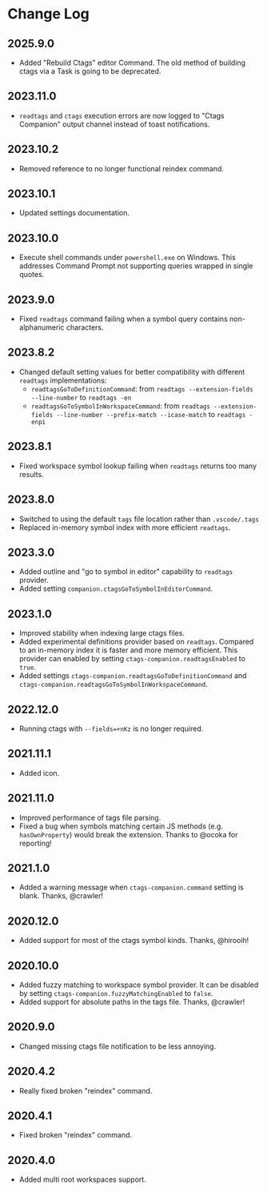 # Change Log

## 2025.9.0

- Added "Rebuild Ctags" editor Command. The old method of building ctags via a Task is going to be deprecated.

## 2023.11.0

- `readtags` and `ctags` execution errors are now logged to "Ctags Companion" output channel instead of toast notifications.

## 2023.10.2

- Removed reference to no longer functional reindex command.

## 2023.10.1

- Updated settings documentation.

## 2023.10.0

- Execute shell commands under `powershell.exe` on Windows. This addresses Command Prompt not supporting queries wrapped in single quotes.

## 2023.9.0

- Fixed `readtags` command failing when a symbol query contains non-alphanumeric characters.

## 2023.8.2

- Changed default setting values for better compatibility with different `readtags` implementations:
    - `readtagsGoToDefinitionCommand`: from `readtags --extension-fields --line-number` to `readtags -en`
    - `readtagsGoToSymbolInWorkspaceCommand`: from `readtags --extension-fields --line-number --prefix-match --icase-match` to `readtags -enpi`

## 2023.8.1

- Fixed workspace symbol lookup failing when `readtags` returns too many results.

## 2023.8.0

- Switched to using the default `tags` file location rather than `.vscode/.tags`
- Replaced in-memory symbol index with more efficient `readtags`.

## 2023.3.0

- Added outline and "go to symbol in editor" capability to `readtags` provider.
- Added setting `companion.ctagsGoToSymbolInEditorCommand`.

## 2023.1.0

- Improved stability when indexing large ctags files.
- Added experimental definitions provider based on `readtags`. Compared to an in-memory index it is faster and more memory efficient. This provider can enabled by setting `ctags-companion.readtagsEnabled` to `true`.
- Added settings `ctags-companion.readtagsGoToDefinitionCommand` and `ctags-companion.readtagsGoToSymbolInWorkspaceCommand`.

## 2022.12.0

- Running ctags with `--fields=+nKz` is no longer required.

## 2021.11.1

- Added icon.

## 2021.11.0

- Improved performance of tags file parsing.
- Fixed a bug when symbols matching certain JS methods (e.g. `hasOwnProperty`) would break the extension. Thanks to @ocoka for reporting!

## 2021.1.0

- Added a warning message when `ctags-companion.command` setting is blank. Thanks, @crawler!

## 2020.12.0

- Added support for most of the ctags symbol kinds. Thanks, @hirooih!

## 2020.10.0

- Added fuzzy matching to workspace symbol provider. It can be disabled by setting `ctags-companion.fuzzyMatchingEnabled` to `false`.
- Added support for absolute paths in the tags file. Thanks, @crawler!

## 2020.9.0

- Changed missing ctags file notification to be less annoying.

## 2020.4.2

- Really fixed broken "reindex" command.

## 2020.4.1

- Fixed broken "reindex" command.

## 2020.4.0

- Added multi root workspaces support.
